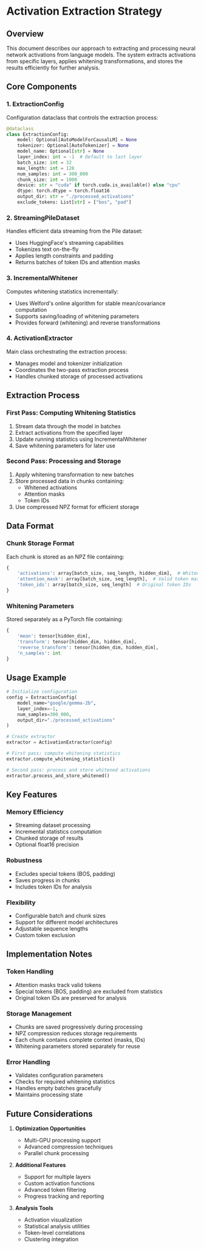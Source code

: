 # Activation Extraction Strategy

## Overview
This document describes our approach to extracting and processing neural network activations from language models. The system extracts activations from specific layers, applies whitening transformations, and stores the results efficiently for further analysis.

## Core Components

### 1. ExtractionConfig
Configuration dataclass that controls the extraction process:
```python
@dataclass
class ExtractionConfig:
    model: Optional[AutoModelForCausalLM] = None
    tokenizer: Optional[AutoTokenizer] = None
    model_name: Optional[str] = None
    layer_index: int = -1  # Default to last layer
    batch_size: int = 32
    max_length: int = 128
    num_samples: int = 300_000
    chunk_size: int = 1000
    device: str = "cuda" if torch.cuda.is_available() else "cpu"
    dtype: torch.dtype = torch.float16
    output_dir: str = "./processed_activations"
    exclude_tokens: List[str] = ["bos", "pad"]
```

### 2. StreamingPileDataset
Handles efficient data streaming from the Pile dataset:
- Uses HuggingFace's streaming capabilities
- Tokenizes text on-the-fly
- Applies length constraints and padding
- Returns batches of token IDs and attention masks

### 3. IncrementalWhitener
Computes whitening statistics incrementally:
- Uses Welford's online algorithm for stable mean/covariance computation
- Supports saving/loading of whitening parameters
- Provides forward (whitening) and reverse transformations

### 4. ActivationExtractor
Main class orchestrating the extraction process:
- Manages model and tokenizer initialization
- Coordinates the two-pass extraction process
- Handles chunked storage of processed activations

## Extraction Process

### First Pass: Computing Whitening Statistics
1. Stream data through the model in batches
2. Extract activations from the specified layer
3. Update running statistics using IncrementalWhitener
4. Save whitening parameters for later use

### Second Pass: Processing and Storage
1. Apply whitening transformation to new batches
2. Store processed data in chunks containing:
   - Whitened activations
   - Attention masks
   - Token IDs
3. Use compressed NPZ format for efficient storage

## Data Format

### Chunk Storage Format
Each chunk is stored as an NPZ file containing:
```python
{
    'activations': array[batch_size, seq_length, hidden_dim],  # Whitened activations
    'attention_mask': array[batch_size, seq_length],  # Valid token masks
    'token_ids': array[batch_size, seq_length]  # Original token IDs
}
```

### Whitening Parameters
Stored separately as a PyTorch file containing:
```python
{
    'mean': tensor[hidden_dim],
    'transform': tensor[hidden_dim, hidden_dim],
    'reverse_transform': tensor[hidden_dim, hidden_dim],
    'n_samples': int
}
```

## Usage Example

```python
# Initialize configuration
config = ExtractionConfig(
    model_name="google/gemma-2b",
    layer_index=-1,
    num_samples=300_000,
    output_dir="./processed_activations"
)

# Create extractor
extractor = ActivationExtractor(config)

# First pass: compute whitening statistics
extractor.compute_whitening_statistics()

# Second pass: process and store whitened activations
extractor.process_and_store_whitened()
```

## Key Features

### Memory Efficiency
- Streaming dataset processing
- Incremental statistics computation
- Chunked storage of results
- Optional float16 precision

### Robustness
- Excludes special tokens (BOS, padding)
- Saves progress in chunks
- Includes token IDs for analysis

### Flexibility
- Configurable batch and chunk sizes
- Support for different model architectures
- Adjustable sequence lengths
- Custom token exclusion

## Implementation Notes

### Token Handling
- Attention masks track valid tokens
- Special tokens (BOS, padding) are excluded from statistics
- Original token IDs are preserved for analysis

### Storage Management
- Chunks are saved progressively during processing
- NPZ compression reduces storage requirements
- Each chunk contains complete context (masks, IDs)
- Whitening parameters stored separately for reuse

### Error Handling
- Validates configuration parameters
- Checks for required whitening statistics
- Handles empty batches gracefully
- Maintains processing state

## Future Considerations

1. **Optimization Opportunities**
   - Multi-GPU processing support
   - Advanced compression techniques
   - Parallel chunk processing

2. **Additional Features**
   - Support for multiple layers
   - Custom activation functions
   - Advanced token filtering
   - Progress tracking and reporting

3. **Analysis Tools**
   - Activation visualization
   - Statistical analysis utilities
   - Token-level correlations
   - Clustering integration